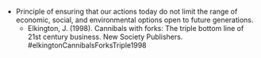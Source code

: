 - Principle of ensuring that our actions today do not limit the range of economic, social, and environmental options open to future generations.
	- Elkington, J. (1998). Cannibals with forks: The triple bottom line of 21st century business. New Society Publishers. #elkingtonCannibalsForksTriple1998